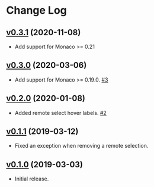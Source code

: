 # Change Log
## [v0.3.1](https://github.com/convergencelabs/monaco-collab-ext/tree/0.3.1) (2020-11-08)

- Add support for Monaco >= 0.21

## [v0.3.0](https://github.com/convergencelabs/monaco-collab-ext/tree/0.3.0) (2020-03-06)

- Add support for Monaco >= 0.19.0. [#3](https://github.com/convergencelabs/monaco-collab-ext/issues/3)

## [v0.2.0](https://github.com/convergencelabs/monaco-collab-ext/tree/0.2.0) (2020-01-08)

- Added remote select hover labels. [#2](https://github.com/convergencelabs/monaco-collab-ext/pull/2)

## [v0.1.1](https://github.com/convergencelabs/monaco-collab-ext/tree/0.1.0) (2019-03-12)

- Fixed an exception when removing a remote selection.

## [v0.1.0](https://github.com/convergencelabs/monaco-collab-ext/tree/0.1.0) (2019-03-03)

- Initial release.



